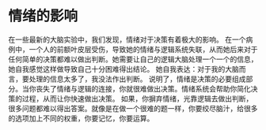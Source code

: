 # 情绪的影响

在一些最新的大脑实验中，我们发现，情绪对于决策有着极大的影响。
在一个病例中，一个人的前额叶皮层受伤，导致她的情绪与逻辑系统失联，从而她后来对于任何简单的决策都难以做出判断。她需要让自己的逻辑大脑处理一个一个的信息，她自我感觉这样做导致自己十分困难得出结论。
她自我表达：对于我的大脑而言，要处理的信息太多了，我没法作出判断。
说明了，情绪是决策的必要组成部分。当你丧失了情绪与逻辑的连接，你就很难做出决策。情绪系统会帮助你简化决策的过程，从而让你快速做出决策。
如果，你摒弃情绪，光靠逻辑去做出判断，很多问题都难以得出答案。就像是在做一个很难的题一样，你要绞尽脑汁，给很多的选项加上不同的权重，你要记忆，你要运算。
